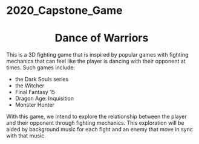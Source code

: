 # 2020_Capstone_Game

<h1 align="center">Dance of Warriors</h1>

This is a 3D fighting game that is inspired by popular games with fighting mechanics that can feel like the player is dancing with their opponent at times. Such games include: <p><ul><li>the Dark Souls series</li><li>the Witcher</li><li>Final Fantasy 15</li><li>Dragon Age: Inquisition</li><li>Monster Hunter</li></ul>
<p>
With this game, we intend to explore the relationship between the player and their opponent through fighting mechanics. This exploration will be aided by background music for each fight and an enemy that move in sync with that music.

